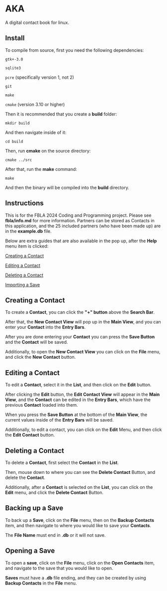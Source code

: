 # AKA

A digital contact book for linux.

## Install 

To compile from source, first you need the following dependencies:

`gtk+-3.0`

`sqlite3`

`pcre` (specifically version 1, not 2)

`git`

`make`

`cmake` (version 3.10 or higher)

Then it is recommended that you create a **build** folder:

`mkdir build`

And then navigate inside of it:

`cd build`

Then, run **cmake** on the source directory: 

`cmake ../src`

After that, run the **make** command:

`make`

And then the binary will be compiled into the **build** directory.

## Instructions

This is for the FBLA 2024 Coding and Programming project.
Please see **fbla/info.md** for more information.
Partners can be stored as Contacts in this application,
and the 25 included partners (who have been made up)
are in the **example.db** file.

Below are extra guides that are also available in the pop up,
after the **Help** menu item is clicked:

[Creating a Contact](#creating-a-contact)

[Editing a Contact](#editing-a-contact)

[Deleting a Contact](#deleting-a-contact)

[Importing a Save](#importing-a-save)

## Creating a Contact

To create a **Contact**, you can click the **"+" button** above the **Search Bar**.

After that, the **New Contact View** will pop up in the **Main View**,
and you can enter your **Contact** into the **Entry Bars**.

After you are done entering your **Contact** you can press the **Save Button**
and the **Contact** will be saved.

Additionally, to open the **New Contact View** you can click on the **File** menu,
and click the **New Contact** button.

## Editing a Contact

To edit a **Contact**, select it in the **List**,
and then click on the **Edit** button.

After clicking the **Edit** button, 
the **Edit Contact View** will appear in the **Main View**,
and the **Contact** can be edited in the **Entry Bars**,
which have the previous **Contact** loaded into them.

When you press the **Save Button** at the bottom of the **Main View**,
the current values inside of the **Entry Bars** will be saved. 

Additionally, to edit a contact, you can click on the **Edit** Menu,
and then click the **Edit Contact** button.

## Deleting a Contact

To delete a **Contact**, first select the **Contact** in the **List**. 

Then, mouse down to where you can see the **Delete Contact** Button,
and delete the **Contact**.

Additionally, after a **Contact** is selected on the **List**, 
you can click on the **Edit** menu,
and click the **Delete Contact** Button.

## Backing up a Save

To back up a **Save**, click on the **File** menu,
then on the **Backup Contacts** item,
and then navigate to where you would like to save your **Contacts**.

The **File Name** must end in **.db** or it will not save.

## Opening a Save

To open a **save**, click on the **File** menu,
click on the **Open Contacts** item,
and navigate to the save that you would like to open.

**Saves** must have a **.db** file ending,
and they can be created by using **Backup Contacts** in the
**File** menu.
